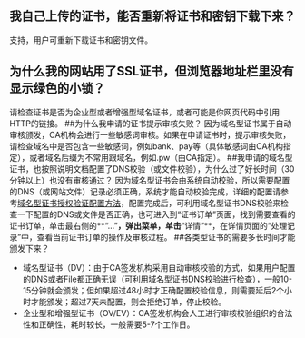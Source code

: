 ## 我自己上传的证书，能否重新将证书和密钥下载下来？
支持，用户可重新下载证书和密钥文件。

## 为什么我的网站用了SSL证书，但浏览器地址栏里没有显示绿色的小锁？
请检查证书是否为企业型或者增强型域名证书，或者可能是你网页代码中引用HTTP的链接。
##为什么我申请的证书提示审核失败？
因为域名型证书属于自动审核颁发，CA机构会进行一些敏感词审核。如果在申请证书时，提示审核失败，请检查域名中是否包含一些敏感词，例如bank、pay等（具体敏感词由CA机构指定），或者域名后缀为不常用跟域名，例如.pw（由CA指定）。
##我申请的域名型证书，也按照说明文档配置了DNS校验（或文件校验），为什么过了好长时间（30分钟以上）也没有审核通过？
因为域名型证书会由系统自动校验，所以需要配置的DNS（或网站文件）记录必须正确，系统才能自动校验完成，详细的配置请参考[域名型证书授权验证配置方法](.\域名型证书授权验证.md)，配置完成后，可利用域名型证书DNS校验来检查一下配置的DNS或文件是否正确，也可进入到“证书订单”页面，找到需要查看的证书订单，单击最右侧的**“...”**，弹出菜单，单击**“详情”**，在详情页面的“处理记录”中，查看当前证书订单的操作及审核过程。
##各类型证书的需要多长时间才能颁发下来？

- 域名型证书（DV）：由于CA签发机构采用自动审核校验的方式，如果用户配置的DNS或者File都正确无误（可利用域名型证书DNS校验进行检查），一般10-15分钟就会颁发；但如果超过48小时才正确配置校验信息，则需要延后2个小时才能颁发；超过7天未配置，则会拒绝订单，停止校验。
- 企业型和增强型证书（OV/EV）：CA签发机构会人工进行审核校验组织的合法性和正确性，耗时较长，一般需要5-7个工作日。

